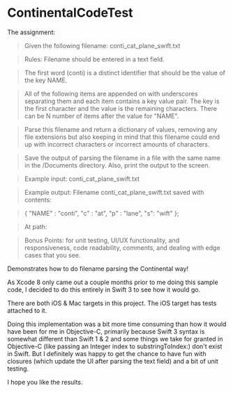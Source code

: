 # ContinentalCodeTest
The assignment:

>Given the following filename:  conti_cat_plane_swift.txt

>Rules: 
>Filename should be entered in a text field.

>The first word (conti) is a distinct identifier that should be the value of the key NAME.


>All of the following items are appended on with underscores separating them and each item contains a key value pair. The key is the first character and the value is the remaining characters. There can be N number of items after the value for "NAME".


>Parse this filename and return a dictionary of values, removing any file extensions but also keeping in mind that this filename could end up with incorrect characters or incorrect amounts of characters.


>Save the output of parsing the filename in a file with the same name in the /Documents directory.  Also, print the output to the screen.


>Example input: 
>conti_cat_plane_swift.txt


>Example output: 
>Filename conti_cat_plane_swift.txt saved with contents:


>{ 
>"NAME" : "conti", 
>"c" : "at", 
>"p" : "lane", 
>"s": "wift" 
>};


>At path: <URL path to conti_cat_plane_swift.txt > 


>Bonus Points: for unit testing, UI/UX functionality, and responsiveness, code readability, comments, and dealing with edge cases that you see. 


Demonstrates how to do filename parsing the Continental way!

As Xcode 8 only came out a couple months prior to me doing this sample code, I decided to do this entirely in Swift 3 to see how it would go.

There are both iOS & Mac targets in this project.  The iOS target has tests attached to it.

Doing this implementation was a bit more time consuming than how it would have been for me in Objective-C, primarily because Swift 3 syntax is somewhat different than Swift 1 & 2 and some things we take for granted in Objective-C (like passing an Integer index to substringToIndex:) don't exist in Swift.  But I definitely was happy to get the chance to have fun with closures (which update the UI after parsing the text field) and a bit of unit testing.

I hope you like the results.

